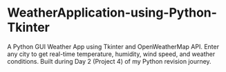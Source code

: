 # WeatherApplication-using-Python-Tkinter
A Python GUI Weather App using Tkinter and OpenWeatherMap API. Enter any city to get real-time temperature, humidity, wind speed, and weather conditions. Built during Day 2 (Project 4) of my Python revision journey. 
